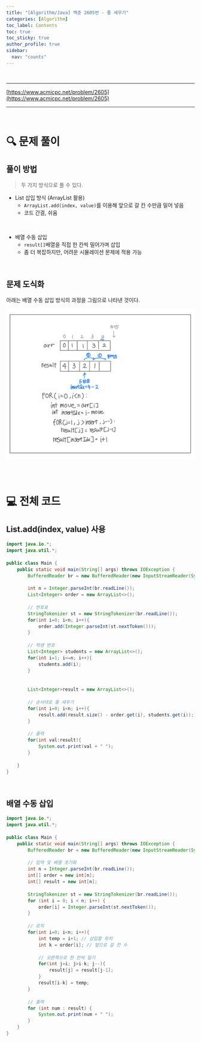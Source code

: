 ```yaml
---
title: "[Algorithm/Java] 백준 2605번 - 줄 세우기"
categories: [Algorithm]
toc_label: Contents
toc: true
toc_sticky: true
author_profile: true
sidebar:
  nav: "counts"
---
```


<br>

---

[https://www.acmicpc.net/problem/2605](https://www.acmicpc.net/problem/2605)

---

<br>

# 🔍 문제 풀이

## 풀이 방법

> 두 가지 방식으로 풀 수 있다.

- List 삽입 방식 (ArrayList 활용)
  - `ArrayList.add(index, value)`를 이용해 앞으로 갈 칸 수만큼 밀어 넣음
  - 코드 간결, 쉬움

<br>

- 배열 수동 삽입
  - `result[]`배열을 직접 한 칸씩 밀어가며 삽입
  - 좀 더 복잡하지만, 어려운 시뮬레이션 문제에 적용 가능

<br>

## 문제 도식화

아래는 배열 수동 삽입 방식의 과정을 그림으로 나타낸 것이다.

![assets/images/2025/2605.png](../../../assets/images/2025/2605.png)

<br><br>

# 💻 전체 코드

## List.add(index, value) 사용

```java
import java.io.*;
import java.util.*;

public class Main {
    public static void main(String[] args) throws IOException {
        BufferedReader br = new BufferedReader(new InputStreamReader(System.in));

        int n = Integer.parseInt(br.readLine());
        List<Integer> order = new ArrayList<>();

        // 번호표
        StringTokenizer st = new StringTokenizer(br.readLine());
        for(int i=0; i<n; i++){
            order.add(Integer.parseInt(st.nextToken()));
        }

        // 학생 번호
        List<Integer> students = new ArrayList<>();
        for(int i=1; i<=n; i++){
            students.add(i);
        }


        List<Integer>result = new ArrayList<>();

        // 순서대로 줄 세우기
        for(int i=0; i<n; i++){
            result.add(result.size() - order.get(i), students.get(i));
        }

        // 출력
        for(int val:result){
            System.out.print(val + " ");
        }

    }
}
```

<br>

## 배열 수동 삽입

```java
import java.io.*;
import java.util.*;

public class Main {
    public static void main(String[] args) throws IOException {
        BufferedReader br = new BufferedReader(new InputStreamReader(System.in));

        // 입력 및 배열 초기화
        int n = Integer.parseInt(br.readLine());
        int[] order = new int[n];
        int[] result = new int[n];

        StringTokenizer st = new StringTokenizer(br.readLine());
        for (int i = 0; i < n; i++) {
            order[i] = Integer.parseInt(st.nextToken());
        }

        // 로직
        for(int i=0; i<n; i++){
            int temp = i+1; // 삽입할 위치
            int k = order[i]; // 앞으로 갈 칸 수

            // 오른쪽으로 한 칸씩 밀기
            for(int j=i; j>i-k; j--){
                result[j] = result[j-1];
            }
            result[i-k] = temp;
        }

        // 출력
        for (int num : result) {
            System.out.print(num + " ");
        }
    }
}
```

<br>
